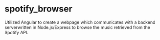# spotify_browser

Utilized Angular to create a webpage which communicates with a backend serverwritten in Node.js/Express to browse the music retrieved  from the Spotify API.
